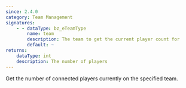 ```yaml
---
since: 2.4.0
category: Team Management
signatures:
    - - dataType: bz_eTeamType
        name: team
        description: The team to get the current player count for
        default: ~
returns:
    dataType: int
    description: The number of players
---
```


Get the number of connected players currently on the specified team.

